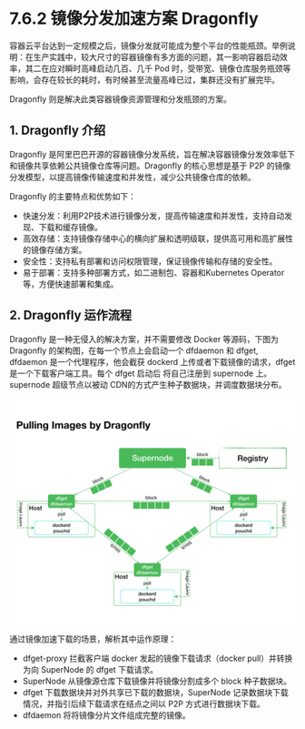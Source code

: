 # 7.6.2 镜像分发加速方案 Dragonfly

容器云平台达到一定规模之后，镜像分发就可能成为整个平台的性能瓶颈。举例说明：在生产实践中，较大尺寸的容器镜像有多方面的问题，其一影响容器启动效率，其二在应对瞬时高峰启动几百、几千 Pod 时，受带宽、镜像仓库服务瓶颈等影响，会存在较长的耗时，有时候甚至流量高峰已过，集群还没有扩展完毕。

Dragonfly 则是解决此类容器镜像资源管理和分发瓶颈的方案。

## 1. Dragonfly 介绍

Dragonfly 是阿里巴巴开源的容器镜像分发系统，旨在解决容器镜像分发效率低下和镜像共享依赖公共镜像仓库等问题。Dragonfly 的核心思想是基于 P2P 的镜像分发模型，以提高镜像传输速度和并发性，减少公共镜像仓库的依赖。

Dragonfly 的主要特点和优势如下：

- 快速分发：利用P2P技术进行镜像分发，提高传输速度和并发性，支持自动发现、下载和缓存镜像。
- 高效存储：支持镜像存储中心的横向扩展和透明级联，提供高可用和高扩展性的镜像存储方案。
- 安全性：支持私有部署和访问权限管理，保证镜像传输和存储的安全性。
- 易于部署：支持多种部署方式，如二进制包、容器和Kubernetes Operator 等，方便快速部署和集成。

## 2. Dragonfly 运作流程

Dragonfly 是一种无侵入的解决方案，并不需要修改 Docker 等源码，下图为 Dragonfly 的架构图，在每一个节点上会启动一个 dfdaemon 和 dfget, dfdaemon 是一个代理程序，他会截获 dockerd 上传或者下载镜像的请求，dfget 是一个下载客户端工具。每个 dfget 启动后 将自己注册到 supernode 上。supernode 超级节点以被动 CDN的方式产生种子数据块，并调度数据块分布。

<div  align="center">
	<img src="../assets/dragonfly.png" width = "550"  align=center />
</div>

通过镜像加速下载的场景，解析其中运作原理：

- dfget-proxy 拦截客户端 docker 发起的镜像下载请求（docker pull）并转换为向 SuperNode 的 dfget 下载请求。
- SuperNode 从镜像源仓库下载镜像并将镜像分割成多个 block 种子数据块。
- dfget 下载数据块并对外共享已下载的数据块，SuperNode 记录数据块下载情况，并指引后续下载请求在结点之间以 P2P 方式进行数据块下载。
- dfdaemon 将将镜像分片文件组成完整的镜像。